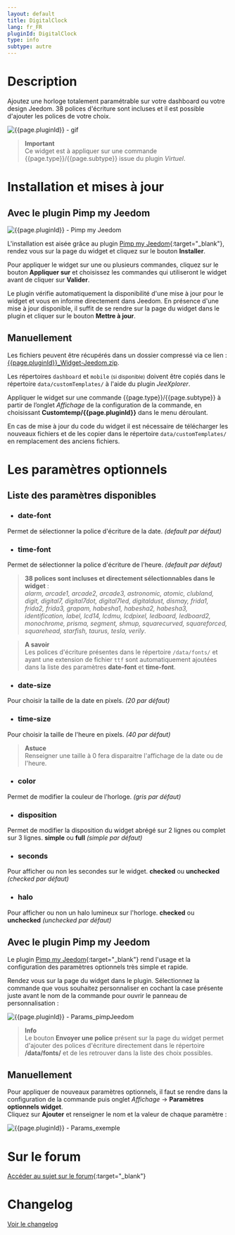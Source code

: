 ```yaml
---
layout: default
title: DigitalClock
lang: fr_FR
pluginId: DigitalClock
type: info
subtype: autre
---
```


# Description

Ajoutez une horloge totalement paramétrable sur votre dashboard ou votre design Jeedom. 38 polices d'écriture sont incluses et il est possible d'ajouter les polices de votre choix.

![{{page.pluginId}} - gif]({{site.baseurl}}/{{page.pluginId}}/img/{{page.pluginId}}.gif "{{page.pluginId}} - gif")

> **Important**    
Ce widget est à appliquer sur une commande {{page.type}}/{{page.subtype}} issue du plugin *Virtuel*.

# Installation et mises à jour

## Avec le plugin Pimp my Jeedom

![{{page.pluginId}} - Pimp my Jeedom]({{site.baseurl}}/{{page.pluginId}}/img/{{page.pluginId}}_pimpJeedom.png "{{page.pluginId}} - Pimp my Jeedom")

L'installation est aisée grâce au plugin [Pimp my Jeedom]({{site.market}}/index.php?v=d&plugin_id=4005){:target="\_blank"}, rendez vous sur la page du widget et cliquez sur le bouton **Installer**.

Pour appliquer le widget sur une ou plusieurs commandes, cliquez sur le bouton **Appliquer sur** et choisissez les commandes qui utiliseront le widget avant de cliquer sur **Valider**.

Le plugin vérifie automatiquement la disponibilité d'une mise à jour pour le widget et vous en informe directement dans Jeedom. En présence d'une mise à jour disponible, il suffit de se rendre sur la page du widget dans le plugin et cliquer sur le bouton **Mettre à jour**.

## Manuellement

Les fichiers peuvent être récupérés dans un dossier compressé via ce lien : [{{page.pluginId}}_Widget-Jeedom.zip](https://github.com/Salvialf/JEEDOM-Widget-{{page.pluginId}}/raw/master/{{page.pluginId}}_WidgetJeedom.zip).

Les répertoires `dashboard` et `mobile` <small>(si disponible)</small> doivent être copiés dans le répertoire `data/customTemplates/` à l'aide du plugin *JeeXplorer*.

Appliquer le widget sur une commande {{page.type}}/{{page.subtype}} à partir de l’onglet *Affichage* de la configuration de la commande, en choisissant **Customtemp/{{page.pluginId}}** dans le menu déroulant.

En cas de mise à jour du code du widget il est nécessaire de télécharger les nouveaux fichiers et de les copier dans le répertoire `data/customTemplates/` en remplacement des anciens fichiers.

# Les paramètres optionnels

## Liste des paramètres disponibles

* ### date-font
Permet de sélectionner la police d'écriture de la date.  *(default par défaut)*

* ### time-font
Permet de sélectionner la police d'écriture de l'heure. *(default par défaut)*

> **38 polices sont incluses et directement sélectionnables dans le widget** :  
*alarm, arcade1, arcade2, arcade3, astronomic, atomic, clubland, digit, digital7, digital7dot, digital7led, digitaldust, dismay, frida1, frida2, frida3, grapam, habesha1, habesha2, habesha3, identification, label, lcd14, lcdmu, lcdpixel, ledboard, ledboard2, monochrome, prisma, segment, shmup, squarecurved, squareforced, squarehead, starfish, taurus, tesla, verily*.

> **A savoir**    
>Les polices d'écriture présentes dans le répertoire `/data/fonts/` et ayant une extension de fichier `ttf` sont automatiquement ajoutées dans la liste des paramètres **date-font** et **time-font**.

* ### date-size
Pour choisir la taille de la date en pixels. *(20 par défaut)*

* ### time-size
Pour choisir la taille de l'heure en pixels. *(40 par défaut)*

> **Astuce**   
Renseigner une taille à 0 fera disparaitre l'affichage de la date ou de l'heure.

* ### color
Permet de modifier la couleur de l'horloge. *(gris par défaut)*

* ### disposition
Permet de modifier la disposition du widget abrégé sur 2 lignes ou complet sur 3 lignes. **simple** ou **full** *(simple par défaut)*

* ### seconds
Pour afficher ou non les secondes sur le widget. **checked** ou **unchecked** *(checked par défaut)*

* ### halo
Pour afficher ou non un halo lumineux sur l'horloge. **checked** ou **unchecked** *(unchecked par défaut)*

## Avec le plugin Pimp my Jeedom

Le plugin [Pimp my Jeedom]({{site.market}}/index.php?v=d&plugin_id=4005){:target="\_blank"} rend l'usage et la configuration des paramètres optionnels très simple et rapide.

Rendez vous sur la page du widget dans le plugin. Sélectionnez la commande que vous souhaitez personnaliser en cochant la case présente juste avant le nom de la commande pour ouvrir le panneau de personnalisation :

![{{page.pluginId}} - Params_pimpJeedom]({{site.baseurl}}/{{page.pluginId}}/img/{{page.pluginId}}_Params_pimpJeedom.png "{{page.pluginId}} - Params_pimpJeedom")

> **Info**    
Le bouton **Envoyer une police** présent sur la page du widget permet d'ajouter des polices d'écriture directement dans le répertoire **/data/fonts/** et de les retrouver dans la liste des choix possibles.

## Manuellement

Pour appliquer de nouveaux paramètres optionnels, il faut se rendre dans la configuration de la commande puis onglet *Affichage* -> **Paramètres optionnels widget**.    
Cliquez sur **Ajouter** et renseigner le nom et la valeur de chaque paramètre :

![{{page.pluginId}} - Params_exemple]({{site.baseurl}}/{{page.pluginId}}/img/{{page.pluginId}}_Params_Example.png "{{page.pluginId}} - Params_exemple")

# Sur le forum

[Accéder au sujet sur le forum](https://community.jeedom.com/t/salvialf-widget-digitalclock-info-autre/24877){:target="\_blank"}

# Changelog

[Voir le changelog]({{site.baseurl}}/{{page.pluginId}}/{{page.lang}}/changelog)
